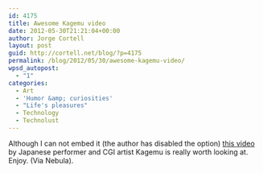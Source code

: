 ```yaml
---
id: 4175
title: Awesome Kagemu video
date: 2012-05-30T21:21:04+00:00
author: Jorge Cortell
layout: post
guid: http://cortell.net/blog/?p=4175
permalink: /blog/2012/05/30/awesome-kagemu-video/
wpsd_autopost:
  - "1"
categories:
  - Art
  - 'Humor &amp; curiosities'
  - "Life's pleasures"
  - Technology
  - Technolust
---
```

Although I can not embed it (the author has disabled the option) <a title="http://youtu.be/83EEIQFNedc" href="http://youtu.be/83EEIQFNedc" target="_blank">this video</a> by Japanese performer and CGI artist Kagemu is really worth looking at. Enjoy. (Via Nebula).